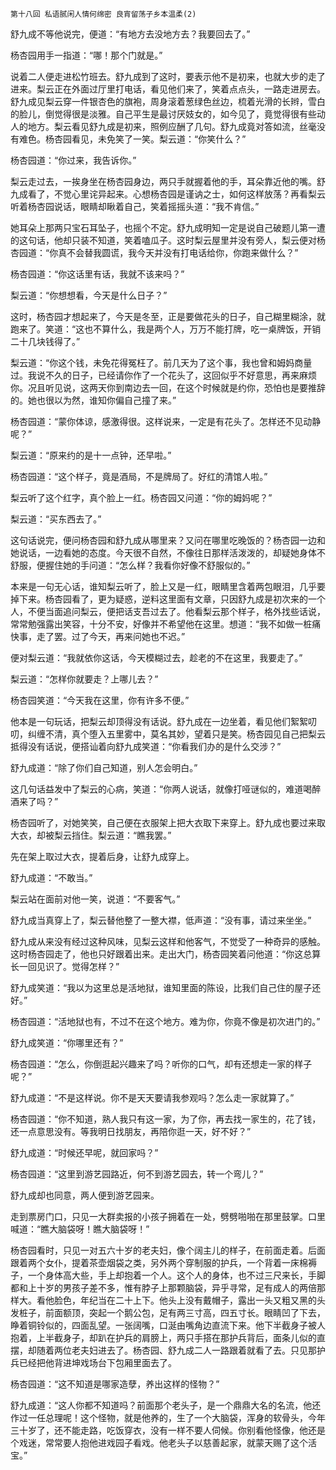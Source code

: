     第十八回 私语腻闲人情何绵密 良宵留荡子乡本温柔(2) 

   舒九成不等他说完，便道：“有地方去没地方去？我要回去了。”

   杨杏园用手一指道：“哪！那个门就是。”

   说着二人便走进松竹班去。舒九成到了这时，要表示他不是初来，也就大步的走了进来。梨云正在外面过厅里打电话，看见他们来了，笑着点点头，一路走进房去。舒九成见梨云穿一件银杏色的旗袍，周身滚着葱绿色丝边，梳着光滑的长辫，雪白的脸儿，倒觉得很是淡雅。自己平生是最讨厌妓女的，如今见了，竟觉得很有些动人的地方。梨云看见舒九成是初来，照例应酬了几句。舒九成竟对答如流，丝毫没有难色。杨杏园看见，未免笑了一笑。梨云道：“你笑什么？”

   杨杏园道：“你过来，我告诉你。”

   梨云走过去，一挨身坐在杨杏园身边，两只手就握着他的手，耳朵靠近他的嘴。舒九成看了，不觉心里诧异起来。心想杨杏园是谨讷之士，如何这样放荡？再看梨云听着杨杏园说话，眼睛却瞅着自己，笑着摇摇头道：“我不肯信。”

   她耳朵上那两只宝石耳坠子，也摇个不定。舒九成明知一定是说自己破题儿第一遭的这句话，他却只装不知道，笑着嗑瓜子。这时梨云屋里并没有旁人，梨云便对杨杏园道：“你真不会替我圆谎，我今天并没有打电话给你，你跑来做什么？”

   杨杏园道：“你这话里有话，我就不该来吗？”

   梨云道：“你想想看，今天是什么日子？”

   这时，杨杏园才想起来了，今天是冬至，正是要做花头的日子，自己糊里糊涂，就跑来了。笑道：“这也不算什么，我是两个人，万万不能打牌，吃一桌牌饭，开销二十几块钱得了。”

   梨云道：“你这个钱，未免花得冤枉了。前几天为了这个事，我也曾和姆妈商量过。我说不久的日子，已经请你作了一个花头了，这回似乎不好意思，再来麻烦你。况且听见说，这两天你到南边去一回，在这个时候就是约你，恐怕也是要推辞的。她也很以为然，谁知你偏自己撞了来。”

   杨杏园道：“蒙你体谅，感激得很。这样说来，一定是有花头了。怎样还不见动静呢？”

   梨云道：“原来约的是十一点钟，还早啦。”

   杨杏园道：“这个样子，竟是酒局，不是牌局了。好红的清馆人啦。”

   梨云听了这个红字，真个脸上一红。杨杏园又问道：“你的姆妈呢？”

   梨云道：“买东西去了。”

   这句话说完，便问杨杏园和舒九成从哪里来？又问在哪里吃晚饭的？杨杏园一边和她说话，一边看她的态度。今天很不自然，不像往日那样活泼泼的，却疑她身体不舒服，便握住她的手问道：“怎么样？我看你好像不舒服似的。”

   本来是一句无心话，谁知梨云听了，脸上又是一红，眼睛里含着两包眼泪，几乎要掉下来。杨杏园看了，更为疑惑，逆料这里面有文章，只因舒九成是初次来的一个人，不便当面追问梨云，便把话支吾过去了。他看梨云那个样子，格外找些话说，常常勉强露出笑容，十分不安，好像并不希望他在这里。想道：“我不如做一桩痛快事，走了罢。过了今天，再来问她也不迟。”

   便对梨云道：“我就依你这话，今天模糊过去，趁老的不在这里，我要走了。”

   梨云道：“怎样你就要走？上哪儿去？”

   杨杏园笑道：“今天我在这里，你有许多不便。”

   他本是一句玩话，把梨云却顶得没有话说。舒九成在一边坐着，看见他们絮絮叨叨，纠缠不清，真个堕入五里雾中，莫名其妙，望着只是笑。杨杏园见自己把梨云抵得没有话说，便搭讪着向舒九成笑道：“你看我们办的是什么交涉？”

   舒九成道：“除了你们自己知道，别人怎会明白。”

   这几句话益发中了梨云的心病，笑道：“你两人说话，就像打哑谜似的，难道喝醉酒来了吗？”

   杨杏园听了，对她笑笑，自己便在衣服架上把大衣取下来穿上。舒九成也要过来取大衣，却被梨云挡住。梨云道：“瞧我罢。”

   先在架上取过大衣，提着后身，让舒九成穿上。

   舒九成道：“不敢当。”

   梨云站在面前对他一笑，说道：“不要客气。”

   舒九成当真穿上了，梨云替他整了一整大襟，低声道：“没有事，请过来坐坐。”

   舒九成从来没有经过这种风味，见梨云这样和他客气，不觉受了一种奇异的感触。这时杨杏园走了，他也只好跟着出来。走出大门，杨杏园笑着问他道：“你这总算长一回见识了。觉得怎样？”

   舒九成笑道：“我以为这里总是活地狱，谁知里面的陈设，比我们自己住的屋子还好。”

   杨杏园道：“活地狱也有，不过不在这个地方。难为你，你竟不像是初次进门的。”

   舒九成笑道：“你哪里还有？”

   杨杏园道：“怎么，你倒逛起兴趣来了吗？听你的口气，却有还想走一家的样子呢？”

   舒九成道：“不是这样说。你不是天天要请我参观吗？怎么走一家就算了。”

   杨杏园道：“你不知道，熟人我只有这一家，为了你，再去找一家生的，花了钱，还一点意思没有。等我明日找朋友，再陪你逛一天，好不好？”

   舒九成道：“时候还早呢，就回家吗？”

   杨杏园道：“这里到游艺园路近，何不到游艺园去，转一个弯儿？”

   舒九成却也同意，两人便到游艺园来。

   走到票房门口，只见一大群卖报的小孩子拥着在一处，劈劈啪啪在那里鼓掌。口里喊道：“瞧大脑袋呀！瞧大脑袋呀！”

   杨杏园看时，只见一对五六十岁的老夫妇，像个阔主儿的样子，在前面走着。后面跟着两个女仆，提着茶壶烟袋之类，另外两个穿制服的护兵，一个背着一床棉褥子，一个身体高大些，手上却抱着一个人。这个人的身体，也不过三尺来长，手脚都和上十岁的男孩子差不多，惟有脖子上那颗脑袋，异乎寻常，足有成人的两倍那样大。看他脸色，年纪当在二十上下。他头上没有戴帽子，露出一头又粗又黑的头发桩子，前面额顶，突起一个鹅公包，足有两三寸高，四五寸长。眼睛凹了下去，睁着铜铃似的，四面乱望。一张阔嘴，口涎由嘴角边直流下来。他下半截身子被人抱着，上半截身子，却趴在护兵的肩膀上，两只手搭在那护兵背后，面条儿似的直摆，却随着两位老夫妇进去了。杨杏园、舒九成二人一路跟着就看了去。只见那护兵已经把他背进坤戏场台下包厢里面去了。

   杨杏园道：“这不知道是哪家造孽，养出这样的怪物？”

   舒九成道：“这人你都不知道吗？前面那个老头子，是一个鼎鼎大名的名流，他还作过一任总理呢！这个怪物，就是他养的，生了一个大脑袋，浑身的软骨头，今年三十岁了，还不能走路，吃饭穿衣，没有一样不要人伺候。你别看他怪像，他还是个戏迷，常常要人抱他进戏园子看戏。他老头子以慈善起家，就蒙天赐了这个活宝。”

